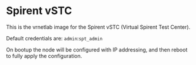 # Spirent vSTC

This is the vrnetlab image for the Spirent vSTC (Virtual Spirent Test Center).

Default credentials are: `admin`:`spt_admin`

On bootup the node will be configured with IP addressing, and then reboot to fully apply the configuration.